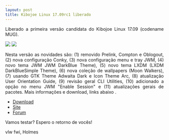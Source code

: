 ```yaml
---
layout: post
title: Kibojoe Linux 17.09rc1 liberado 
---
```


<p style="text-align: justify;">Liberado a primeira versão candidata do Kibojoe Linux 17.09 (codename MUG).</p>

<img src="http://www.auplod.com/u/uadplo9becb.png">

<img src="http://www.auplod.com/u/luoadp9becc.png">

<p style="text-align: justify;">Nesta versão as novidades são: (1) removido Prelink, Compton e Oblogout, (2) nova configuração Conky, (3) nova configuração menu e tray JWM, (4) novo tema JWM JWM DarkBlue Theme), (5) novo tema LXDM (LXDM DarkBlueSimple Theme), (6) nova coleção de wallpapers (Moon Walkers), (7) usando GTK Theme Adwaita Dark e Icon Theme Arc, (8) atualização User Orientation Guide, (9) revisão geral CLI Utilities, (10) adicionado a opção no menu JWM "Enable Session" e (11) atualizações gerais de pacotes. Mais informações e download, links abaixo .</p>

* [Download](http://kibojoe.org/download.html)
* [Site](http://kibojoe.org)
* [Forum](http://forum.kibojoe.org)

<p style="text-align: justify;">Vamos testar? Espero o retorno de vocês!</p>

vlw fwi, Holmes
